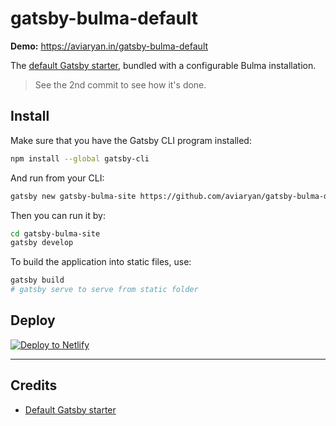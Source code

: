 # gatsby-bulma-default

**Demo:** https://aviaryan.in/gatsby-bulma-default

The [default Gatsby starter](https://github.com/gatsbyjs/gatsby-starter-default), bundled with a configurable Bulma installation.

> See the 2nd commit to see how it's done.


## Install

Make sure that you have the Gatsby CLI program installed:
```sh
npm install --global gatsby-cli
```

And run from your CLI:
```sh
gatsby new gatsby-bulma-site https://github.com/aviaryan/gatsby-bulma-default
```

Then you can run it by:
```sh
cd gatsby-bulma-site
gatsby develop
```

To build the application into static files, use:
```sh
gatsby build
# gatsby serve to serve from static folder
```


## Deploy

[![Deploy to Netlify](https://www.netlify.com/img/deploy/button.svg)](https://app.netlify.com/start/deploy?repository=https://github.com/aviaryan/gatsby-bulma-default)


-------

## Credits

* [Default Gatsby starter](https://github.com/gatsbyjs/gatsby-starter-default)
